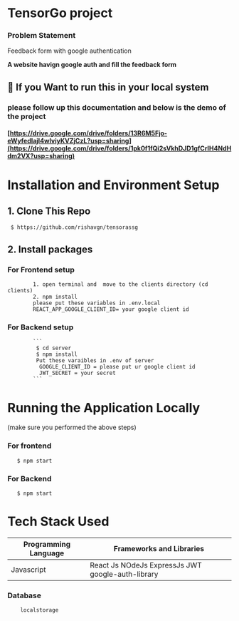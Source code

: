 # TensorGo project

### Problem Statement
Feedback form with google authentication



**A website havign google auth and fill the feedback form**

## :triangular_flag_on_post: If you Want to run this in your local system
###   please follow up this documentation and below is the demo of the project
####   [https://drive.google.com/drive/folders/13R6M5Fjo-eWyfedIajI4wlviyKVZjCzL?usp=sharing](https://drive.google.com/drive/folders/1pk0f1fQi2sVkhDJD1gfCrIH4NdHdm2VX?usp=sharing)



# Installation and Environment Setup

## 1. Clone This Repo
  
     $ https://github.com/rishavgn/tensorassg
  
  
## 2. Install packages
###     For Frontend setup
     
            1. open terminal and  move to the clients directory (cd clients)
            2. npm install
            please put these variables in .env.local
            REACT_APP_GOOGLE_CLIENT_ID= your google client id
               
      
###     For Backend setup
            ```
             $ cd server
             $ npm install
             Put these varaibles in .env of server
              GOOGLE_CLIENT_ID = please put ur google client id
              JWT_SECRET = your secret
            ```

             

          
# Running the Application Locally 
 (make sure you performed the above steps)

  ### For frontend   
       $ npm start
  ### For Backend
       $ npm start

                         

# Tech Stack Used

   |Programming Language | Frameworks and Libraries                   |
   |-------------------- |-----------------------                     |
   | Javascript  | React Js NOdeJs ExpressJs JWT google-auth-library |
         
       
   ### Database 
        localstorage
        
        
        


